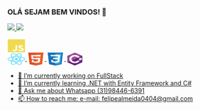 ### OLÁ SEJAM BEM VINDOS! 👋

  <div>
  <a href="https://github.com/FelipeAlmeida010">
  <img height="180em" src="https://github-readme-stats.vercel.app/api?username=FelipeAlmeida010&show_icons=true&theme=merko&include_all_commits=true&count_private=true"/>
  <img height="180em" src="https://github-readme-stats.vercel.app/api/top-langs/?username=FelipeAlmeida010&layout=compact&langs_count=16&theme=merko"/>
  
  </div>
  <div style="display: inline_block"><br>
  <img align="center" alt="Rafa-Js" height="30" width="40" src="https://raw.githubusercontent.com/devicons/devicon/master/icons/javascript/javascript-plain.svg">
  </div>
  
  <img align="center" alt="Rafa-React" height="30" width="40" src="https://raw.githubusercontent.com/devicons/devicon/master/icons/react/react-original.svg">
  <img align="center" alt="Rafa-HTML" height="30" width="40" src="https://raw.githubusercontent.com/devicons/devicon/master/icons/html5/html5-original.svg">
  <img align="center" alt="Rafa-CSS" height="30" width="40" src="https://raw.githubusercontent.com/devicons/devicon/master/icons/css3/css3-original.svg">
  <img align="center" alt="Rafa-Csharp" height="30" width="40" src="https://raw.githubusercontent.com/devicons/devicon/master/icons/csharp/csharp-original.svg">
  
  

  
  
  
  
  
- 🔭 I’m currently working on FullStack
- 🌱 I’m currently learning .NET with Entity Framework and C#
- 💬 Ask me about  Whatsapp (31)98446-6391
- 📫 How to reach me: e-mail: felipealmeida0404@gmail.com



